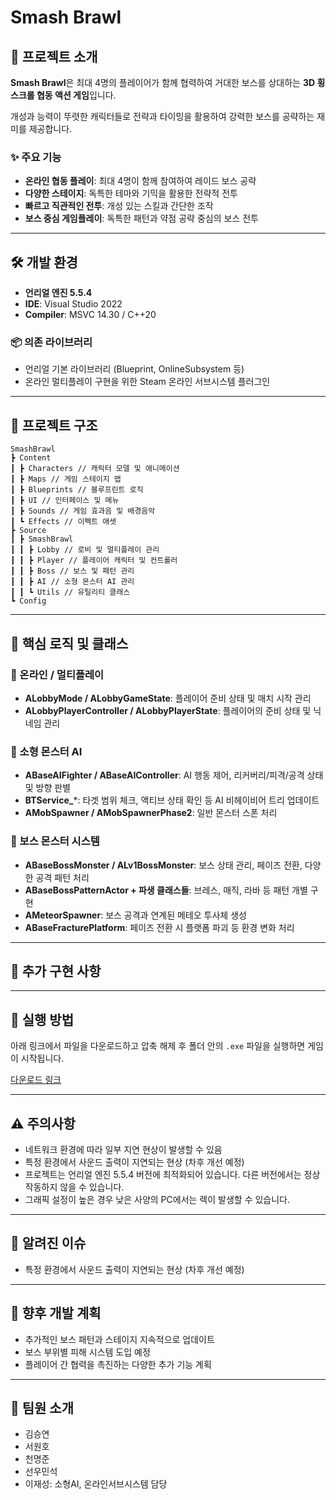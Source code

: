 # Smash Brawl

## 📌 프로젝트 소개

**Smash Brawl**은 최대 4명의 플레이어가 함께 협력하여 거대한 보스를 상대하는 **3D 횡스크롤 협동 액션 게임**입니다.

개성과 능력이 뚜렷한 캐릭터들로 전략과 타이밍을 활용하여 강력한 보스를 공략하는 재미를 제공합니다.

### ✨ 주요 기능

- **온라인 협동 플레이**: 최대 4명이 함께 참여하여 레이드 보스 공략
- **다양한 스테이지**: 독특한 테마와 기믹을 활용한 전략적 전투
- **빠르고 직관적인 전투**: 개성 있는 스킬과 간단한 조작
- **보스 중심 게임플레이**: 독특한 패턴과 약점 공략 중심의 보스 전투

---

## 🛠️ 개발 환경

- **언리얼 엔진 5.5.4**
- **IDE**: Visual Studio 2022
- **Compiler**: MSVC 14.30 / C++20

### 📦 의존 라이브러리

- 언리얼 기본 라이브러리 (Blueprint, OnlineSubsystem 등)
- 온라인 멀티플레이 구현을 위한 Steam 온라인 서브시스템 플러그인

---

## 📁 프로젝트 구조

```
SmashBrawl
┣ Content
┃ ┣ Characters // 캐릭터 모델 및 애니메이션
┃ ┣ Maps // 게임 스테이지 맵
┃ ┣ Blueprints // 블루프린트 로직
┃ ┣ UI // 인터페이스 및 메뉴
┃ ┣ Sounds // 게임 효과음 및 배경음악
┃ ┗ Effects // 이펙트 애셋
┣ Source
┃ ┣ SmashBrawl
┃ ┃ ┣ Lobby // 로비 및 멀티플레이 관리
┃ ┃ ┣ Player // 플레이어 캐릭터 및 컨트롤러
┃ ┃ ┣ Boss // 보스 및 패턴 관리
┃ ┃ ┣ AI // 소형 몬스터 AI 관리
┃ ┃ ┗ Utils // 유틸리티 클래스
┗ Config
```

---

## 📖 핵심 로직 및 클래스

### 🔗 온라인 / 멀티플레이

- **ALobbyMode / ALobbyGameState**: 플레이어 준비 상태 및 매치 시작 관리
- **ALobbyPlayerController / ALobbyPlayerState**: 플레이어의 준비 상태 및 닉네임 관리

### 🧠 소형 몬스터 AI

- **ABaseAIFighter / ABaseAIController**: AI 행동 제어, 리커버리/피격/공격 상태 및 방향 판별
- **BTService\_**\*: 타겟 범위 체크, 액티브 상태 확인 등 AI 비헤이비어 트리 업데이트
- **AMobSpawner / AMobSpawnerPhase2**: 일반 몬스터 스폰 처리

### 🐉 보스 몬스터 시스템

- **ABaseBossMonster / ALv1BossMonster**: 보스 상태 관리, 페이즈 전환, 다양한 공격 패턴 처리
- **ABaseBossPatternActor + 파생 클래스들**: 브레스, 매직, 라바 등 패턴 개별 구현
- **AMeteorSpawner**: 보스 공격과 연계된 메테오 투사체 생성
- **ABaseFracturePlatform**: 페이즈 전환 시 플랫폼 파괴 등 환경 변화 처리

---

## 🌟 추가 구현 사항

---

## 🚀 실행 방법

아래 링크에서 파일을 다운로드하고 압축 해제 후 폴더 안의 `.exe` 파일을 실행하면 게임이 시작됩니다.

[다운로드 링크](#)

---

## ⚠️ 주의사항

- 네트워크 환경에 따라 일부 지연 현상이 발생할 수 있음
- 특정 환경에서 사운드 출력이 지연되는 현상 (차후 개선 예정)
- 프로젝트는 언리얼 엔진 5.5.4 버전에 최적화되어 있습니다. 다른 버전에서는 정상 작동하지 않을 수 있습니다.
- 그래픽 설정이 높은 경우 낮은 사양의 PC에서는 렉이 발생할 수 있습니다.

---

## 🐞 알려진 이슈

- 특정 환경에서 사운드 출력이 지연되는 현상 (차후 개선 예정)

---

## 🚧 향후 개발 계획

- 추가적인 보스 패턴과 스테이지 지속적으로 업데이트
- 보스 부위별 피해 시스템 도입 예정
- 플레이어 간 협력을 촉진하는 다양한 추가 기능 계획

---

## 👥 팀원 소개

- 김승연
- 서원호
- 천명준
- 선우민석
- 이재성: 소형AI, 온라인서브시스템 담당
